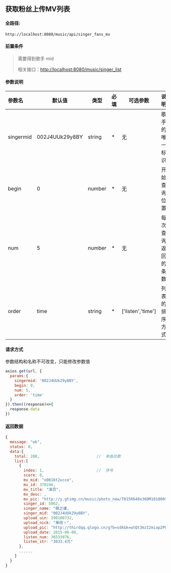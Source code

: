 ## 获取粉丝上传MV列表

#### 全路径:

```
http://localhost:8080/music/api/singer_fans_mv
```

#### 前置条件

> 需要得到歌手 mid    
>
> 相关接口：[http://localhost:8080/music/singer_list](https://github.com/JooZh/music-api-for-qq/blob/master/docs/singer_list.md)

#### 参数说明

| 参数名    | 默认值         | 类型   | 必填 | 可选参数 | 说明               |
| :-------- | -------------- | ------ | ---- | -------- | ------------------ |
| singermid | 002J4UUk29y8BY | string | *    | 无       | 歌手的唯一标识     |
| begin     | 0              | number | *    | 无       | 开始查询位置       |
| num       | 5             | number | *    | 无       | 每次查询返回的条数 |
| order     | time         | string | *    | ['listen','time'] | 列表的排序方式     |

#### 请求方式

参数结构和名称不可改变，只能修改参数值

```js
axios.get(url, {
  params:{
    singermid: '002J4UUk29y8BY',
    begin: 0,
    num: 5,
    order: 'time'
  }
}).then((response)=>{
  response.data
})
```

#### 返回数据

```js
{
  message: "ok",
  status: 0,
  data:{
    total: 208,                         //  单曲总数
    list:[
      {
        index: 1,                       //  序号
        score: 0,
        mv_mid: "o0016t2ucce",
        mv_id: 370246,
        mv_title: "演员",
        mv_desc: ,
        mv_pic: "http://y.gtimg.cn/music/photo_new/T015R640x360M101000SDc5i3Z3ay6.jpg",
        singer_id: 5062,
        singer_name: "薛之谦,
        singer_mid: "002J4UUk29y8BY",
        upload_uin: 390180732,
        upload_nick: "單莼﹖",
        upload_pic: "http://thirdqq.qlogo.cn/g?b=sdk&k=wtQt3mzI2miap2PQcLwwtIw&s=100&t=0",
        upload_date: 2015-06-08,
        listen_num: 30333976,
        listen_str: "3033.4万"
      },
      ......
    ]
  }
}
```

